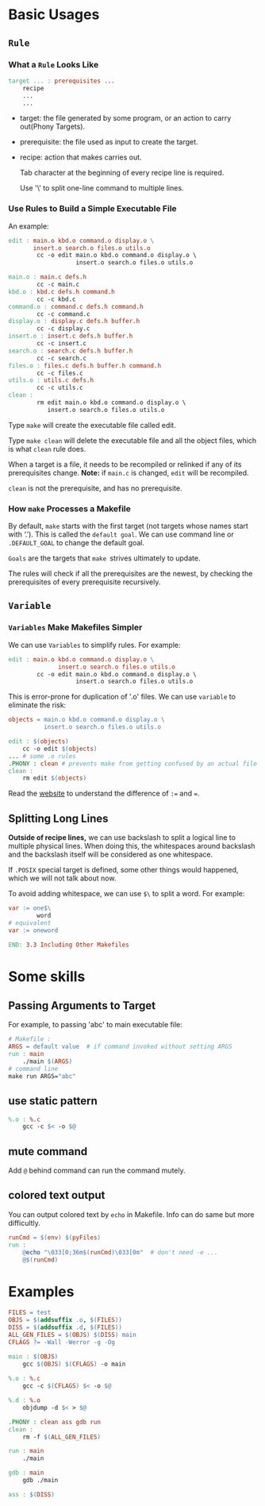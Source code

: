 # Basic Usages

## `Rule`

### What a `Rule` Looks Like

```makefile
target ... : prerequisites ...
	recipe
	...
	...
```

* target: the file generated by some program, or an action to carry out(Phony Targets).

* prerequisite: the file used as input to create the target.

* recipe: action that makes carries out.

  Tab character at the beginning of every recipe line is required.

  Use '\\' to split one-line command to multiple lines.



### Use Rules to Build a Simple Executable File

An example:

```makefile
edit : main.o kbd.o command.o display.o \
       insert.o search.o files.o utils.o
        cc -o edit main.o kbd.o command.o display.o \
                   insert.o search.o files.o utils.o

main.o : main.c defs.h
        cc -c main.c
kbd.o : kbd.c defs.h command.h
        cc -c kbd.c
command.o : command.c defs.h command.h
        cc -c command.c
display.o : display.c defs.h buffer.h
        cc -c display.c
insert.o : insert.c defs.h buffer.h
        cc -c insert.c
search.o : search.c defs.h buffer.h
        cc -c search.c
files.o : files.c defs.h buffer.h command.h
        cc -c files.c
utils.o : utils.c defs.h
        cc -c utils.c
clean :
        rm edit main.o kbd.o command.o display.o \
           insert.o search.o files.o utils.o
```

Type `make` will create the executable file called edit.

Type `make clean` will delete the executable file and all the object files, which is what `clean` rule does.

When a target is a file, it needs to be recompiled or relinked if any of its prerequisites change. **Note:** if `main.c` is changed, `edit` will be recompiled.

`clean` is not the prerequisite, and has no prerequisite. 



### How `make` Processes a Makefile

By default, `make` starts with the first target (not targets whose names start with ‘.’). This is called the `default goal`. We can use command line or `.DEFAULT_GOAL` to change the default goal.

`Goals` are the targets that `make `strives ultimately to update.

The rules will check if all the prerequisites are the newest, by checking the prerequisites of every prerequisite recursively.



## `Variable`

### `Variables` Make Makefiles Simpler

We can use `Variables` to simplify rules. For example:

```makefile
edit : main.o kbd.o command.o display.o \
              insert.o search.o files.o utils.o
        cc -o edit main.o kbd.o command.o display.o \
                   insert.o search.o files.o utils.o
```

This is error-prone for duplication of '.o' files. We can use `variable` to eliminate the risk:

```makefile
objects = main.o kbd.o command.o display.o \
          insert.o search.o files.o utils.o

edit : $(objects)
	cc -o edit $(objects)
... # some .o rules
.PHONY : clean # prevents make from getting confused by an actual file called clean
clean : 
	rm edit $(objects)
```



Read the [website](https://www.gnu.org/software/make/manual/html_node/Flavors.html#Flavors) to understand the difference of `:=` and `=`.



## Splitting Long Lines

**Outside of recipe lines,** we can use backslash to split a logical line to multiple physical lines. When doing this, the whitespaces around backslash and the backslash itself will be considered as one whitespace.

If `.POSIX` special target is defined, some other things would happened, which we will not talk about now.

To avoid adding whitespace, we can use `$\` to split a word. For example:

```makefile
var := one$\
		word
# equivalent
var := oneword
```



```makefile
END: 3.3 Including Other Makefiles
```





# Some skills

## Passing Arguments to Target

For example, to passing 'abc' to main executable file:

```makefile
# Makefile :
ARGS = default value  # if command invoked without setting ARGS
run : main
	./main $(ARGS)
# command line
make run ARGS="abc"
```



## use static pattern

```makefile
%.o : %.c
	gcc -c $< -o $@
```



## mute command

Add `@` behind command can run the command mutely.



## colored text output

You can output colored text by `echo` in Makefile. Info can do same but more difficultly.

```makefile
runCmd = $(env) $(pyFiles)
run :
	@echo "\033[0;36m$(runCmd)\033[0m"  # don't need -e ...
	@$(runCmd)
```





# Examples

```makefile
FILES = test
OBJS = $(addsuffix .o, $(FILES)) 
DISS = $(addsuffix .d, $(FILES))
ALL_GEN_FILES = $(OBJS) $(DISS) main
CFLAGS ?= -Wall -Werror -g -Og

main : $(OBJS)
	gcc $(OBJS) $(CFLAGS) -o main
    
%.o : %.c
	gcc -c $(CFLAGS) $< -o $@

%.d : %.o
	objdump -d $< > $@

.PHONY : clean ass gdb run
clean :
	rm -f $(ALL_GEN_FILES)

run : main
	./main

gdb : main
	gdb ./main

ass : $(DISS) 
```





